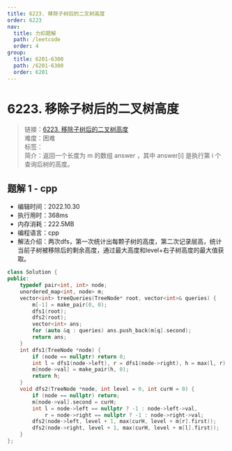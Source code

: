 ```yaml
---
title: 6223. 移除子树后的二叉树高度
order: 6223
nav:
  title: 力扣题解
  path: /leetcode
  order: 4
group:
  title: 6201-6300
  path: /6201-6300
  order: 6201
---
```


# 6223. 移除子树后的二叉树高度
    
> 链接：[6223. 移除子树后的二叉树高度](https://leetcode.cn/problems/height-of-binary-tree-after-subtree-removal-queries/)  
> 难度：困难  
> 标签：  
> 简介：返回一个长度为 m 的数组 answer ，其中 answer[i] 是执行第 i 个查询后树的高度。
      
## 题解 1 - cpp
- 编辑时间：2022.10.30
- 执行用时：368ms
- 内存消耗：222.5MB
- 编程语言：cpp
- 解法介绍：两次dfs，第一次统计出每颗子树的高度，第二次记录层高，统计当前子树被移除后的剩余高度，通过最大高度和level+右子树高度的最大值获取。
```cpp
class Solution {
public:
    typedef pair<int, int> node;
    unordered_map<int, node> m;
    vector<int> treeQueries(TreeNode* root, vector<int>& queries) {
        m[-1] = make_pair(0, 0);
        dfs1(root);
        dfs2(root);
        vector<int> ans;
        for (auto &q : queries) ans.push_back(m[q].second);
        return ans;
    }
    int dfs1(TreeNode *node) {
        if (node == nullptr) return 0;
        int l = dfs1(node->left), r = dfs1(node->right), h = max(l, r) + 1;
        m[node->val] = make_pair(h, 0);
        return h;
    }
    void dfs2(TreeNode *node, int level = 0, int curH = 0) {
        if (node == nullptr) return;
        m[node->val].second = curH;
        int l = node->left == nullptr ? -1 : node->left->val,
            r = node->right == nullptr ? -1 : node->right->val;
        dfs2(node->left, level + 1, max(curH, level + m[r].first));
        dfs2(node->right, level + 1, max(curH, level + m[l].first));
    }
};
```

      
